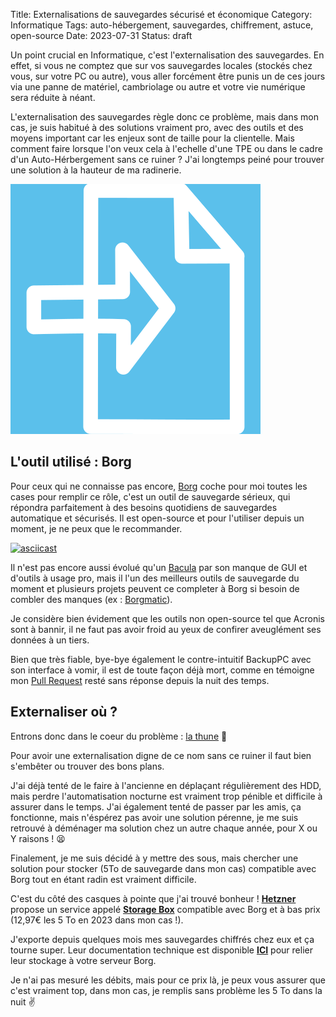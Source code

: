 Title: Externalisations de sauvegardes sécurisé et économique
Category: Informatique
Tags: auto-hébergement, sauvegardes, chiffrement, astuce, open-source
Date: 2023-07-31
Status: draft

Un point crucial en Informatique, c'est l'externalisation des sauvegardes. En effet, si vous ne comptez que sur vos sauvegardes locales (stockés chez vous, sur votre PC ou autre), vous aller forcément être punis un de ces jours via une panne de matériel, cambriolage ou autre et votre vie numérique sera réduite à néant.

L'externalisation des sauvegardes règle donc ce problème, mais dans mon cas, je suis habitué à des solutions vraiment pro, avec des outils et des moyens important car les enjeux sont de taille pour la clientelle. Mais comment faire lorsque l'on veux cela à l'echelle d'une TPE ou dans le cadre d'un Auto-Hérbergement sans ce ruiner ? J'ai longtemps peiné pour trouver une solution à la hauteur de ma radinerie.

![Sauvegardes](../../assets/backup.png)

## L'outil utilisé : Borg

Pour ceux qui ne connaisse pas encore, [Borg](https://borgbackup.org) coche pour moi toutes les cases pour remplir ce rôle, c'est un outil de sauvegarde sérieux, qui répondra parfaitement à des besoins quotidiens de sauvegardes automatique et sécurisés. Il est open-source et pour l'utiliser depuis un moment, je ne peux que le recommander.

[![asciicast](https://asciinema.org/a/133292.svg)](https://www.borgbackup.org/demo.html)

Il n'est pas encore aussi évolué qu'un [Bacula](https://bacula.org) par son manque de GUI et d'outils à usage pro, mais il l'un des meilleurs outils de sauvegarde du moment et plusieurs projets peuvent ce completer à Borg si besoin de combler des manques (ex : [Borgmatic](https://torsion.org/borgmatic)).

Je considère bien évidement que les outils non open-source tel que Acronis sont à bannir, il ne faut pas avoir froid au yeux de confirer aveuglément ses données à un tiers.

Bien que très fiable, bye-bye également le contre-intuitif BackupPC avec son interface à vomir, il est de toute façon déjà mort, comme en témoigne mon [Pull Request](https://github.com/backuppc/backuppc/pull/419) resté sans réponse depuis la nuit des temps.

## Externaliser où ?

Entrons donc dans le coeur du problème : [la thune](https://youtu.be/Eo9JmYYbACA?t=161) 💸

Pour avoir une externalisation digne de ce nom sans ce ruiner il faut bien s'embêter ou trouver des bons plans.

J'ai déjà tenté de le faire à l'ancienne en déplaçant régulièrement des HDD, mais perdre l'automatisation nocturne est vraiment trop pénible et difficile à assurer dans le temps. J'ai également tenté de passer par les amis, ça fonctionne, mais n'éspérez pas avoir une solution pérenne, je me suis retrouvé à déménager ma solution chez un autre chaque année, pour X ou Y raisons ! 😫

Finalement, je me suis décidé à y mettre des sous, mais chercher une solution pour stocker (5To de sauvegarde dans mon cas) compatible avec Borg tout en étant radin est vraiment difficile.

C'est du côté des casques à pointe que j'ai trouvé bonheur ! **[<i class="fa fa-link"></i> Hetzner](https://www.hetzner.com)** propose un service appelé **[<i class="fa fa-link"></i> Storage Box](https://www.hetzner.com/storage/storage-box)** compatible avec Borg et à bas prix (12,97€ les 5 To en 2023 dans mon cas !).

J'exporte depuis quelques mois mes sauvegardes chiffrés chez eux et ça tourne super. Leur documentation technique est disponible **[<i class="fa fa-link"></i> ICI](https://community.hetzner.com/tutorials/install-and-configure-borgbackup)** pour relier leur stockage à votre serveur Borg.

Je n'ai pas mesuré les débits, mais pour ce prix là, je peux vous assurer que c'est vraiment top, dans mon cas, je remplis sans problème les 5 To dans la nuit ✌️

